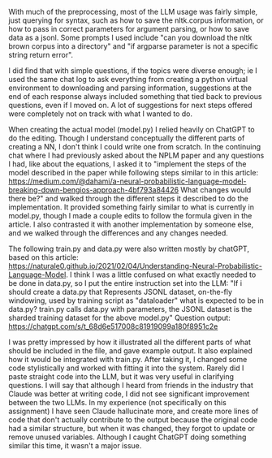 With much of the preprocessing, most of the LLM usage was fairly simple, just querying for syntax, such as how to save the nltk.corpus information, or how to pass in correct parameters for argument parsing, or how to save data as a jsonl. Some prompts I used include "can you download the nltk brown corpus into a directory" and "if argparse parameter is not a specific string return error". 

I did find that with simple questions, if the topics were diverse enough; ie I used the same chat log to ask everything from creating a python virtual environment to downloading and parsing information, suggestions at the end of each response always included something that tied back to previous questions, even if I moved on. A lot of suggestions for next steps offered were  completely not on track with what I wanted to do.

When creating the actual model (model.py) I relied heavily on ChatGPT to do the editing. Though I understand conceptually the different parts of creating a NN, I don't think I could write one from scratch. In the continuing chat where I had previously asked about the NPLM paper and any questions I had, like about the equations, I asked it to "implement the steps of the model described in the paper while following steps similar to in this article: https://medium.com/@dahami/a-neural-probabilistic-language-model-breaking-down-bengios-approach-4bf793a84426 What changes would there be?" and walked through the different steps it described to do the implementation. It provided something fairly similar to what is currently in model.py, though I made a couple edits to follow the formula given in the article. I also contrasted it with another implementation by someone else, and we walked through the differences and any changes needed. 

The following train.py and data.py were also written mostly by chatGPT, based on this article: https://naturale0.github.io/2021/02/04/Understanding-Neural-Probabilistic-Language-Model. I think I was a little confused on what exactly needed to be done in data.py, so I put the entire instruction set into the LLM: "If i should create a data.py that Represents JSONL dataset, on-the-fly windowing, used by training script as "dataloader" what is expected to be in data.py? train.py calls data.py with parameters, the JSONL dataset is the sharded training dataset for the above model.py" Question output: https://chatgpt.com/s/t_68d6e517008c81919099a180f8951c2e 

I was pretty impressed by how it illustrated all the different parts of what should be included in the file, and gave example output. It also explained how it would be integrated with train.py. After taking it, I changed some code stylistically and worked with fitting it into the system. Rarely did I paste straight code into the LLM, but it was very useful in clarifying questions. I will say that although I heard from friends in the industry that Claude was better at writing code, I did not see significant improvement between the two LLMs. In my experience (not specifically on this assignment) I have seen Claude hallucinate more, and create more lines of code that don't actually contribute to the output because the original code had a similar structure, but when it was changed, they forgot to update or remove unused variables. Although I caught ChatGPT doing something similar this time, it wasn't a major issue. 